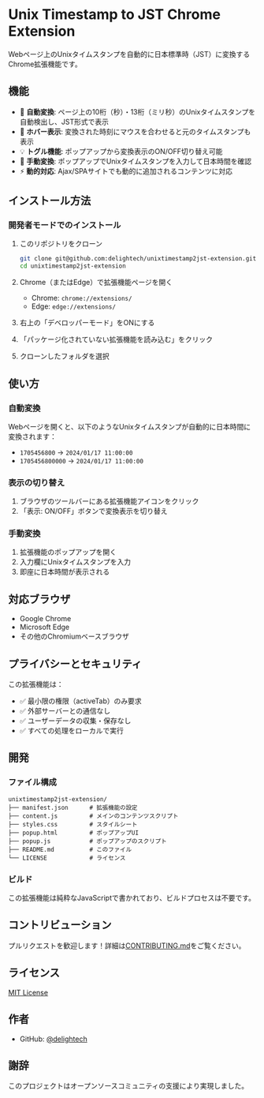 # Unix Timestamp to JST Chrome Extension

Webページ上のUnixタイムスタンプを自動的に日本標準時（JST）に変換するChrome拡張機能です。

## 機能

- 🔄 **自動変換**: ページ上の10桁（秒）・13桁（ミリ秒）のUnixタイムスタンプを自動検出し、JST形式で表示
- 🎯 **ホバー表示**: 変換された時刻にマウスを合わせると元のタイムスタンプも表示
- 💡 **トグル機能**: ポップアップから変換表示のON/OFF切り替え可能
- 🔧 **手動変換**: ポップアップでUnixタイムスタンプを入力して日本時間を確認
- ⚡ **動的対応**: Ajax/SPAサイトでも動的に追加されるコンテンツに対応

## インストール方法

### 開発者モードでのインストール

1. このリポジトリをクローン
   ```bash
   git clone git@github.com:delightech/unixtimestamp2jst-extension.git
   cd unixtimestamp2jst-extension
   ```

2. Chrome（またはEdge）で拡張機能ページを開く
   - Chrome: `chrome://extensions/`
   - Edge: `edge://extensions/`

3. 右上の「デベロッパーモード」をONにする

4. 「パッケージ化されていない拡張機能を読み込む」をクリック

5. クローンしたフォルダを選択

## 使い方

### 自動変換
Webページを開くと、以下のようなUnixタイムスタンプが自動的に日本時間に変換されます：
- `1705456800` → `2024/01/17 11:00:00`
- `1705456800000` → `2024/01/17 11:00:00`

### 表示の切り替え
1. ブラウザのツールバーにある拡張機能アイコンをクリック
2. 「表示: ON/OFF」ボタンで変換表示を切り替え

### 手動変換
1. 拡張機能のポップアップを開く
2. 入力欄にUnixタイムスタンプを入力
3. 即座に日本時間が表示される

## 対応ブラウザ

- Google Chrome
- Microsoft Edge
- その他のChromiumベースブラウザ

## プライバシーとセキュリティ

この拡張機能は：
- ✅ 最小限の権限（activeTab）のみ要求
- ✅ 外部サーバーとの通信なし
- ✅ ユーザーデータの収集・保存なし
- ✅ すべての処理をローカルで実行

## 開発

### ファイル構成
```
unixtimestamp2jst-extension/
├── manifest.json      # 拡張機能の設定
├── content.js         # メインのコンテンツスクリプト
├── styles.css         # スタイルシート
├── popup.html         # ポップアップUI
├── popup.js           # ポップアップのスクリプト
├── README.md          # このファイル
└── LICENSE            # ライセンス
```

### ビルド
この拡張機能は純粋なJavaScriptで書かれており、ビルドプロセスは不要です。

## コントリビューション

プルリクエストを歓迎します！詳細は[CONTRIBUTING.md](CONTRIBUTING.md)をご覧ください。

## ライセンス

[MIT License](LICENSE)

## 作者

- GitHub: [@delightech](https://github.com/delightech)

## 謝辞

このプロジェクトはオープンソースコミュニティの支援により実現しました。